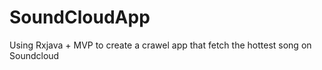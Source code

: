 # SoundCloudApp
Using Rxjava + MVP to create a crawel app that fetch the hottest song on Soundcloud
